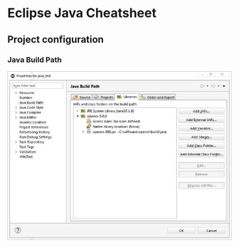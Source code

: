 # Eclipse Java Cheatsheet



## Project configuration

### Java Build Path
![buildPath_libraries.jpg](.\img\buildPath_libraries.jpg)
